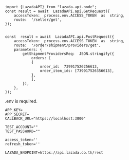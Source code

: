 	

    import {LazadaAPI} from "lazada-api-node";
    const result = await  LazadaAPI.api.GetRequest({
	    accessToken:  process.env.ACCESS_TOKEN  as  string,
	    route:  '/seller/get',
    });
   

    const  result = await  LazadaAPI.api.PostRequest({
	    accessToken:  process.env.ACCESS_TOKEN  as  string,
	    route:  '/order/shipment/providers/get',
	    parameters: {
		    getShipmentProvidersReq:  JSON.stringify({
			    orders: [
			    {
				    order_id:  739917526256613,
				    order_item_ids: [739917526356613],
			    },
			    ],
		    }),
	    },
    });


   .env is required.
   	
    APP_KEY=
	APP_SECRET=
	CALLBACK_URL="https://localhost:3000"
	
	TEST_ACCOUNT=""
	TEST_PASSWORD=""
	
	access_token=''
	refresh_token=''
	
	LAZADA_ENDPOINT=https://api.lazada.co.th/rest
